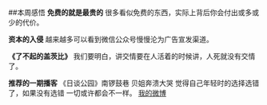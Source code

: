 ##本周感悟
**免费的就是最贵的** 很多看似免费的东西，实际上背后你会付出或多或少的代价。

**资本的入侵** 越来越多可以看到微信公众号慢慢沦为广告宣发渠道。

**《了不起的盖茨比》** 我们要明白，讲交情要在人活着的时候讲，人死就没有交情了。

**推荐的一期播客** 《日谈公园》南锣鼓巷 贝姐奔溃大哭 觉得自己年轻时的选择选错了，如果没有选错 一切或许都会不一样。
[我的微博](https://weibo.com/u/6047962822)

